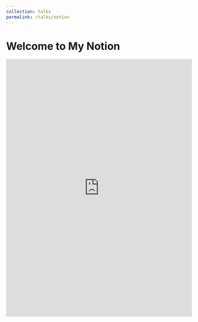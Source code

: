 ```yaml
---
collection: talks
permalink: /talks/notion
---
```


<html lang="en">
<head>
    <meta charset="UTF-8">
    <meta name="viewport" content="width=device-width, initial-scale=1.0">
    <title>My Academic Homepage</title>
</head>
<body>
    <h1>Welcome to My Notion</h1>
    <iframe src="https://www.notion.so/lhy-neu" style="width:100%; height:700px; border:none;"></iframe>
</body>
</html>

